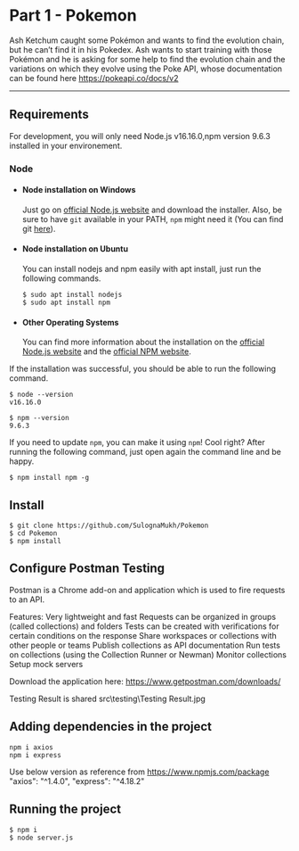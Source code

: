 # Part 1 - Pokemon

Ash Ketchum caught some Pokémon and wants to find the evolution chain, but he can’t find
it in his Pokedex.
Ash wants to start training with those Pokémon and he is asking for some help to find the
evolution chain and the variations on which they evolve using the Poke API, whose
documentation can be found here https://pokeapi.co/docs/v2

---
## Requirements

For development, you will only need Node.js v16.16.0,npm version 9.6.3 installed in your environement.

### Node
- #### Node installation on Windows

  Just go on [official Node.js website](https://nodejs.org/) and download the installer.
Also, be sure to have `git` available in your PATH, `npm` might need it (You can find git [here](https://git-scm.com/)).

- #### Node installation on Ubuntu

  You can install nodejs and npm easily with apt install, just run the following commands.

      $ sudo apt install nodejs
      $ sudo apt install npm

- #### Other Operating Systems
  You can find more information about the installation on the [official Node.js website](https://nodejs.org/) and the [official NPM website](https://npmjs.org/).

If the installation was successful, you should be able to run the following command.

    $ node --version
    v16.16.0

    $ npm --version
    9.6.3

If you need to update `npm`, you can make it using `npm`! Cool right? After running the following command, just open again the command line and be happy.

    $ npm install npm -g

####

## Install

    $ git clone https://github.com/SulognaMukh/Pokemon
    $ cd Pokemon
    $ npm install

## Configure Postman Testing 
Postman is a Chrome add-on and application which is used to fire requests to an API.

Features:
Very lightweight and fast
Requests can be organized in groups (called collections) and folders
Tests can be created with verifications for certain conditions on the response
Share workspaces or collections with other people or teams
Publish collections as API documentation
Run tests on collections (using the Collection Runner or Newman)
Monitor collections
Setup mock servers

Download the application here: https://www.getpostman.com/downloads/

Testing Result is shared src\testing\Testing Result.jpg

## Adding dependencies in the project
    npm i axios
    npm i express
   
   Use below version as reference from https://www.npmjs.com/package
    "axios": "^1.4.0",
    "express": "^4.18.2"

## Running the project
    $ npm i
    $ node server.js
